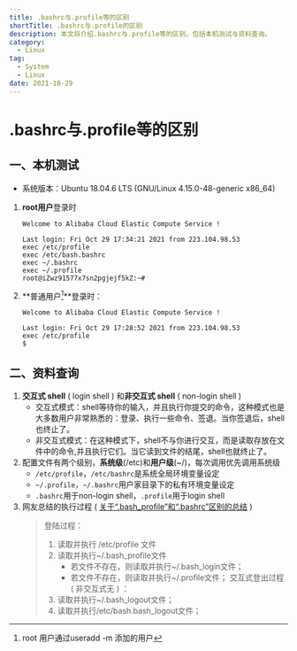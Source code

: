 ```yaml
---
title: .bashrc与.profile等的区别
shortTitle: .bashrc与.profile的区别
description: 本文将介绍.bashrc与.profile等的区别，包括本机测试与资料查询。
category:
  - Linux
tag:
  - System
  - Linux
date: 2021-10-29
---
```


# .bashrc与.profile等的区别

## 一、本机测试

-   系统版本：Ubuntu 18.04.6 LTS (GNU/Linux 4.15.0-48-generic x86_64)

1.   **root用户**登录时
     ```shell
     Welcome to Alibaba Cloud Elastic Compute Service !

     Last login: Fri Oct 29 17:34:21 2021 from 223.104.98.53
     exec /etc/profile
     exec /etc/bash.bashrc
     exec ~/.bashrc
     exec ~/.profile
     root@iZwz91577x7sn2pgjejf5kZ:~#
     ```
2.   **普通用户[^1]**登录时：
     ```shell
     Welcome to Alibaba Cloud Elastic Compute Service !

     Last login: Fri Oct 29 17:28:52 2021 from 223.104.98.53
     exec /etc/profile
     $
     ```

## 二、资料查询

1.   **交互式 shell** ( login shell ) 和**非交互式 shell** ( non-login shell )
     -   交互式模式：shell等待你的输入，并且执行你提交的命令，这种模式也是大多数用户非常熟悉的：登录、执行一些命令、签退。当你签退后，shell也终止了。
     -   非交互式模式：在这种模式下，shell不与你进行交互，而是读取存放在文件中的命令,并且执行它们。当它读到文件的结尾，shell也就终止了。
2.   配置文件有两个级别，**系统级**(/etc)和**用户级**(~/)，每次调用优先调用系统级
     -   `/etc/profile`，`/etc/bashrc`是系统全局环境变量设定
     -   `~/.profile`，`~/.bashrc`用户家目录下的私有环境变量设定
     -   `.bashrc`用于non-login shell，`.profile`用于login shell
3.   网友总结的执行过程 ( [关于“.bash_profile”和“.bashrc”区别的总结](https://blog.csdn.net/duzilonglove/article/details/79729840) )
     >    登陆过程：
     >   1.   读取并执行 /etc/profile 文件
     >   2.   读取并执行~/.bash_profile文件
     >        -   若文件不存在，则读取并执行~/.bash_login文件；
     >        -   若文件不存在，则读取并执行~/.profile文件；
     >        交互式登出过程 ( 非交互式无 ) ：
     >   1.   读取并执行~/.bash_logout文件；
     >   2.   读取并执行/etc/bash.bash_logout文件；

[^1]: root 用户通过useradd -m 添加的用户
